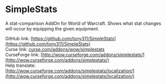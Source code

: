 SimpleStats
===========

A stat-comparison AddOn for World of Warcraft. Shows what stat changes will occur by equipping the given equipment.

GitHub link: [https://github.com/tony311/SimpleStats](https://github.com/tony311/SimpleStats)  
Curse link: [curse.com/addons/wow/simplestats](curse.com/addons/wow/simplestats)  
CurseForge link: [http://wow.curseforge.com/addons/simplestats/](http://wow.curseforge.com/addons/simplestats/)  
Help translate: [http://wow.curseforge.com/addons/simplestats/localization/](http://wow.curseforge.com/addons/simplestats/localization/)